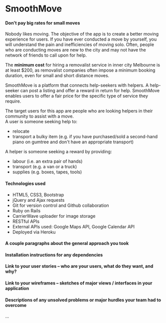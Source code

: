 # SmoothMove

#### Don't pay big rates for small moves  

Nobody likes moving. The objective of the app is to create a better moving experience for users. If you have ever conducted a move by yourself, you will understand the pain and inefficiencies of moving solo. Often, people who are conducting moves are new to the city and may not have the network of friends to call upon for help. 

The **minimum cost** for hiring a removalist service in inner city Melbourne is at least $200, as removalist companies often impose a minimum booking duration, even for small and short distance moves. 

SmoothMove is a platform that connects help-seekers with helpers. A help-seeker can post a listing and offer a reward in return for help. SmoothMove enables users to offer a fair price for the specific type of service they require.  

The target users for this app are people who are looking helpers in their community to assist with a move.   
A user is someone seeking help to:
- relocate
- transport a bulky item (e.g. if you have purchased/sold a second-hand piano on gumtree and don't have an appropriate transport)

A helper is someone seeking a reward by providing:
- labour (i.e. an extra pair of hands)
- transport (e.g. a van or a truck)
- supplies (e.g. boxes, tapes, tools)

#### Technologies used  
- HTML5, CSS3, Bootstrap
- jQuery and Ajax requests
- Git for version control and Github collaboration
- Ruby on Rails
- CarrierWave uploader for image storage
- RESTful APIs
- External APIs used: Google Maps API, Google Calendar API
- Deployed via Heroku

#### A couple paragraphs about the general approach you took
#### Installation instructions for any dependencies
#### Link to your user stories – who are your users, what do they want, and why?
#### Link to your wireframes – sketches of major views / interfaces in your application
#### Descriptions of any unsolved problems or major hurdles your team had to overcome

...
